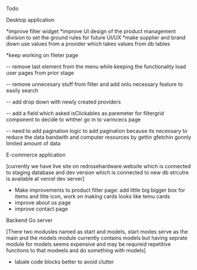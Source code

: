 Todo

Desktop application 

*improve filter widget
*improve UI design of the product management division to set the ground rules for future UI/UX
*make supplier and brand down use values from a provider which takes values from db tables

*keep working on fileter page 

-- remove last element from the menu while keeping the functionality load user pages from prior stage

-- remove unnecesary stuff from filter and add onlu necessary feature to easily search

-- add drop down with newly created providers

-- add a field which asked isClickables as paremeter for filtergrid component to decide to whther go in to varincecs page

-- need to add pagination logic to add pagination because its necessary to reduce the data bandwith and computer resources by gettin gfetchin gonnly limited amount of  data


E-commerce application

[currently we have live site on redrosehardware.website which is connected to staging database and dev version which is connected to new db strcutre is available at vercel dev server]

* Make improvements to product filter page: add little big bigger box for items and litte icon, work on making cards looks like temu cards
* improve about us page
* improve contact page


Backend Go server

[There two modusles named as start and models, start modes serve as the main and the models module currently contains models but having seprate module for models seems expensive and may be requreid repetitive functions to that modeels and do something with models]

* labale code blocks better to avoid clutter
